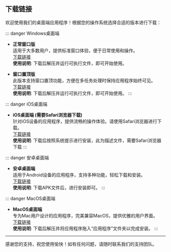 ## 下载链接

欢迎使用我们的桌面端应用程序！根据您的操作系统选择合适的版本进行下载：

::: danger Windows桌面端
- **正常窗口版**  
  适用于大多数用户，提供标准窗口体验，便于日常使用和操作。  
  [下载链接](https://tc.yjie.fun/ConversAI-Win64-%E6%AD%A3%E5%B8%B8%E7%AA%97%E5%8F%A3%E7%89%88.zip)  
  **使用说明**: 下载后解压并运行可执行文件，即可开始使用。

- **窗口置顶版**  
  此版本支持窗口置顶功能，方便在多任务处理时保持应用程序始终可见。  
  [下载链接](https://tc.yjie.fun/ConversAI-Win64-%E9%A1%B6%E9%83%A8%E7%AA%97%E5%8F%A3%E7%89%88.zip)  
  **使用说明**: 下载后解压并运行可执行文件，即可开始使用。
:::

::: danger iOS桌面端
- **iOS桌面端 (需要Safari浏览器下载)**  
  针对iOS设备的应用程序，提供流畅的操作体验。请使用Safari浏览器进行下载。  
  [下载链接](https://cx.yjie.fun/ConversAI%20iOS%E6%8F%8F%E8%BF%B0%E6%96%87%E4%BB%B6.mobileconfig)  
  **使用说明**: 下载后按照系统提示进行安装，此为描述文件，需要Safari浏览器下载
:::

::: danger 安卓桌面端
- **安卓桌面端**  
  适用于Android设备的应用程序，支持多种功能，轻松下载和安装。  
  [下载链接](https://tc.yjie.fun/ConversAI_1.0.apk)  
  **使用说明**: 下载APK文件后，进行安装即可。
:::

::: danger MacOS桌面端
- **MacOS桌面端**  
  专为Mac用户设计的应用程序，完美兼容MacOS，提供优雅的用户界面。  
  [下载链接](https://tc.yjie.fun/ConversAI-MacOS-x64.zip)  
  **使用说明**: 下载后解压并将应用程序拖入“应用程序”文件夹以完成安装。
:::

---

感谢您的支持，祝您使用愉快！如有任何问题，请随时联系我们的支持团队。
